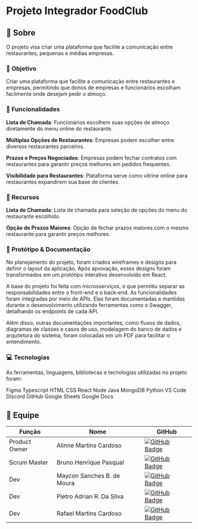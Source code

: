 # Projeto Integrador FoodClub

## 📑 Sobre

O projeto visa criar uma plataforma que facilite a comunicação entre restaurantes, pequenas e médias empresas.

### 🎯 **Objetivo**


Criar uma plataforma que facilite a comunicação entre restaurantes e empresas, permitindo que donos de empresas e funcionários escolham facilmente onde desejam pedir o almoço.


### 🚀 **Funcionalidades**

**Lista de Chamada**: Funcionários escolhem suas opções de almoço diretamente do menu online do restaurante.

**Múltiplas Opções de Restaurantes**: Empresas podem escolher entre diversos restaurantes parceiros.

**Prazos e Preços Negociados**: Empresas podem fechar contratos com restaurantes para garantir preços melhores em pedidos frequentes.

**Visibilidade para Restaurantes**: Plataforma serve como vitrine online para restaurantes expandirem sua base de clientes.

 
### 🧰 **Recursos**


**Lista de Chamada**: Lista de chamada para seleção de opções do menu do restaurante escolhido.

**Opção de Prazos Maiores**: Opção de fechar prazos maiores com o mesmo restaurante para garantir preços melhores.

### 📝 **Protótipo & Documentação**

No planejamento do projeto, foram criados wireframes e designs para definir o layout da aplicação. Após aprovação, esses designs foram transformados em um protótipo interativo desenvolvido em React.

A base do projeto foi feita com microsserviços, o que permitiu separar as responsabilidades entre o front-end e o back-end. As funcionalidades foram integradas por meio de APIs. Elas foram documentadas e mantidas durante o desenvolvimento utilizando ferramentas como o Swagger, detalhando os endpoints de cada API.

Além disso, outras documentações importantes, como fluxos de dados, diagramas de classes e casos de uso, modelagem do banco de dados e arquitetura do sistema, foram colocadas em um PDF para facilitar o entendimento.

### 💻 **Tecnologias**

As  ferramentas, linguagens, bibliotecas e tecnologias utilizadas no projeto foram:

Figma Typescript HTML CSS React Node Java MongoDB
Python VS Code Discord GitHub Google Sheets Google Docs

## 👥 Equipe

| Função | Nome | GitHub |
| --- | --- | --- |
| Product Owner | Alinne Martins Cardoso | [![GitHub Badge](https://img.shields.io/badge/-Alinne-100000?style=for-the-badge&logo=github&logoColor=white&link=https://github.com/alinnecardoso)](https://github.com/alinnecardoso) |
| Scrum Master | Bruno Henrique Pasqual | [![GitHub Badge](https://img.shields.io/badge/-Bruno-100000?style=for-the-badge&logo=github&logoColor=white&link=https://github.com/Bruno-Pasqual)](https://github.com/Bruno-Pasqual) |
| Dev | Maycon Sanches B. de Moura | [![GitHub Badge](https://img.shields.io/badge/-Maycon-100000?style=for-the-badge&logo=github&logoColor=white&link=https://github.com/MayconBasilio)](https://github.com/MayconBasilio) |
| Dev | Pietro Adrian R. Da Silva | [![GitHub Badge](https://img.shields.io/badge/-Pietro-100000?style=for-the-badge&logo=github&logoColor=white&link=https://github.com/zarataraz)](https://github.com/zarataraz) |
| Dev | Rafael Martins Cardoso | [![GitHub Badge](https://img.shields.io/badge/-Rafael-100000?style=for-the-badge&logo=github&logoColor=white&link=https://github.com/rafacardoso17)](https://github.com/rafacardoso17) |
